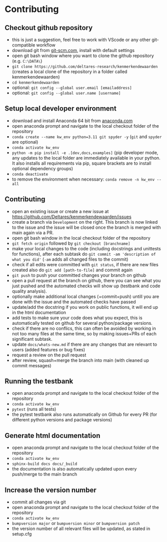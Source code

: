 # Contributing

## Checkout github repository

- this is just a suggestion, feel free to work with VScode or any other git-compatible workflow
- download git from [git-scm.com](https://git-scm.com/download/win), install with default settings
- open git bash window where you want to clone the github repository (e.g. ``C:\DATA\``)
- ``git clone https://github.com/deltares-research/kenmerkendewaarden`` (creates a local clone of the repository in a folder called kenmerkendewaarden)
- ``cd kenmerkendewaarden``
- optional: ``git config --global user.email [emailaddress]``
- optional: ``git config --global user.name [username]``

## Setup local developer environment

- download and install Anaconda 64 bit from [anaconda.com](https://www.anaconda.com/download/success)
- open anaconda prompt and navigate to the local checkout folder of the repository
- ``conda create --name kw_env python=3.11 git spyder -y`` (``git`` and ``spyder`` are optional)
- ``conda activate kw_env``
- ``python -m pip install -e .[dev,docs,examples]`` (pip developer mode, any updates to the local folder are immediately available in your python. It also installs all requirements via pip, square brackets are to install optional dependency groups)
- ``conda deactivate``
- to remove the environment when necessary: ``conda remove -n kw_env --all``

## Contributing

- open an existing issue or create a new issue at https://github.com/Deltares/kenmerkendewaarden/issues
- create a branch via ``Development`` on the right. This branch is now linked to the issue and the issue will be closed once the branch is merged with main again via a PR.
- open git bash window in the local checkout folder of the repository
- ``git fetch origin`` followed by ``git checkout [branchname]``
- make your local changes to the code (including docstrings and unittests for functions), after each subtask do ``git commit -am 'description of what you did'`` (``-am`` adds all changed files to the commit)
- check if all edits were committed with ``git status``, if there are new files created also do ``git add [path-to-file]`` and commit again
- ``git push`` to push your committed changes your branch on github
- open a pull request at the branch on github, there you can see what you just pushed and the automated checks will show up (testbank and code quality analysis).
- optionally make additional local changes (+commit+push) untill you are done with the issue and the automated checks have passed
- update/add the docstring if you work on public functions, it will end up in the html documentation
- add tests to make sure your code does what you expect, this is automatically tested on github for several python/package versions.
- check if there are no conflics, this can often be avoided by working in not too many files at the same time, so by making issues+PRs of each significant subtask.
- update ``docs/whats-new.md`` if there are any changes that are relevant to users (added features or bug fixes)
- request a review on the pull request
- after review, squash+merge the branch into main (with cleaned up commit messages)

## Running the testbank

- open anaconda prompt and navigate to the local checkout folder of the repository
- ``conda activate kw_env``
- ``pytest`` (runs all tests)
- the pytest testbank also runs automatically on Github for every PR (for different python versions and package versions)

## Generate html documentation
- open anaconda prompt and navigate to the local checkout folder of the repository
- ``conda activate kw_env``
- ``sphinx-build docs docs/_build``
- the documentation is also automatically updated upon every push/merge to the main branch

## Increase the version number

- commit all changes via git
- open anaconda prompt and navigate to the local checkout folder of the repository
- ``conda activate kw_env``
- ``bumpversion major`` or ``bumpversion minor`` or ``bumpversion patch``
- the version number of all relevant files will be updated, as stated in setup.cfg
